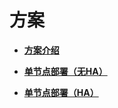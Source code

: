 # 方案<a name="saphana_02_0008"></a>

-   **[方案介绍](方案介绍.md)**  

-   **[单节点部署（无HA）](单节点部署（无HA）.md)**  

-   **[单节点部署（HA）](单节点部署（HA）.md)**  


